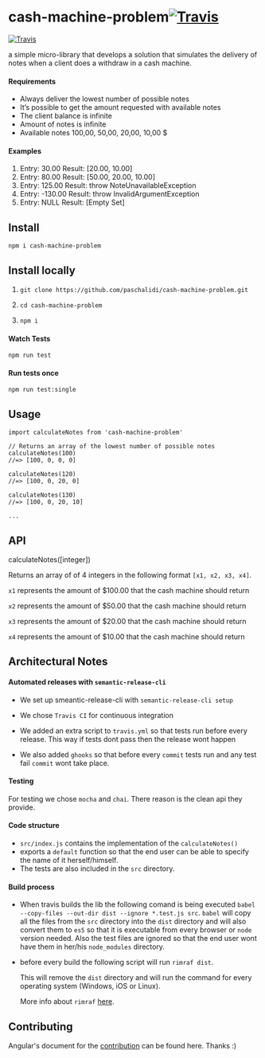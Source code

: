 # cash-machine-problem[![Travis](https://img.shields.io/travis/paschalidi/cash-machine-problem.svg)](https://travis-ci.org/paschalidi/cash-machine-problem)
[![Travis](https://img.shields.io/travis/paschalidi/cash-machine-problem.svg)](https://travis-ci.org/paschalidi/cash-machine-problem)

a simple micro-library that develops a solution that simulates the delivery of notes when a client does a withdraw in a cash machine.


#### Requirements

- Always deliver the lowest number of possible notes
- It’s possible to get the amount requested with available notes
- The client balance is infinite
- Amount of notes is infinite
- Available notes 100,00, 50,00, 20,00, 10,00 $


#### Examples

1. Entry: 30.00 Result: [20.00, 10.00]
2. Entry: 80.00 Result: [50.00, 20.00, 10.00]
3. Entry: 125.00 Result: throw NoteUnavailableException
4. Entry: -130.00 Result: throw InvalidArgumentException
5. Entry: NULL Result: [Empty Set]



## Install

`npm i cash-machine-problem`


## Install locally

1. `git clone https://github.com/paschalidi/cash-machine-problem.git`

2. `cd cash-machine-problem`

3. `npm i`


#### Watch Tests

`npm run test`

#### Run tests once

`npm run test:single`



## Usage

```
import calculateNotes from 'cash-machine-problem'

// Returns an array of the lowest number of possible notes
calculateNotes(100)
//=> [100, 0, 0, 0]

calculateNotes(120)
//=> [100, 0, 20, 0]

calculateNotes(130)
//=> [100, 0, 20, 10]

...
```



## API

calculateNotes([integer])

Returns an array of of 4 integers in the following format `[x1, x2, x3, x4]`.

`x1` represents the amount of $100.00 that the cash machine should return

`x2` represents the amount of $50.00 that the cash machine should return

`x3` represents the amount of $20.00 that the cash machine should return

`x4` represents the amount of $10.00 that the cash machine should return



## Architectural Notes

#### Automated releases with `semantic-release-cli`

* We set up smeantic-release-cli with `semantic-release-cli setup`

* We chose `Travis CI` for continuous integration

* We added an extra script to `travis.yml` so that tests run before every release. This way if tests dont pass then the release wont happen

* We also added `ghooks` so that before every `commit` tests run and any test fail `commit` wont take place.



#### Testing

For testing we chose `mocha` and `chai`. There reason is the clean api they provide.



#### Code structure

* `src/index.js` contains the implementation of the `calculateNotes()`
* exports a `default` function so that the end user can be able to specify the name of it herself/himself.
* The tests are also included in the `src` directory.



#### Build process

* When travis builds the lib the following comand is being executed `babel --copy-files --out-dir dist --ignore *.test.js src`.
  `babel` will copy all the files from the `src` directory into the `dist` directory and will also convert them to `es5` so that it is executable from every browser or `node` version needed. Also the test files are ignored so that the end user wont have them in her/his `node_modules` directory.

* before every build the following script will run `rimraf dist`.

  This will remove the `dist` directory and will run the command for every operating system (Windows, iOS or Linux).

  More info about `rimraf` [here](https://github.com/isaacs/rimraf).



## Contributing

Angular's document for the [contribution](https://github.com/angular/angular.js/blob/master/CONTRIBUTING.md) can be found here. Thanks :)
